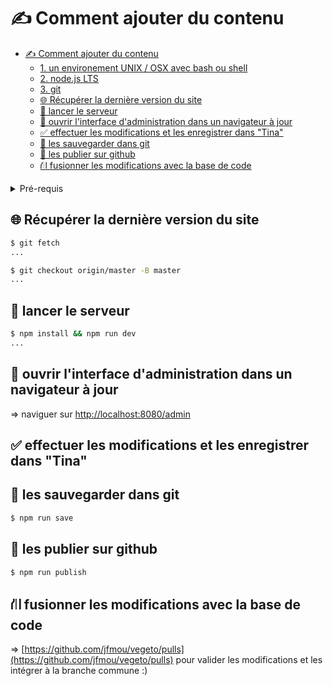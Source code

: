 # ✍️ Comment ajouter du contenu

- [✍️ Comment ajouter du contenu](#️-comment-ajouter-du-contenu)
    - [1. un environement UNIX / OSX avec bash ou shell](#1-un-environement-unix--osx-avec-bash-ou-shell)
    - [2. node.js LTS](#2-nodejs-lts)
    - [3. git](#3-git)
  - [🌐 Récupérer la dernière version du site](#-récupérer-la-dernière-version-du-site)
  - [🤖 lancer le serveur](#-lancer-le-serveur)
  - [🎰 ouvrir l'interface d'administration dans un navigateur à jour](#-ouvrir-linterface-dadministration-dans-un-navigateur-à-jour)
  - [✅ effectuer les modifications et les enregistrer dans "Tina"](#-effectuer-les-modifications-et-les-enregistrer-dans-tina)
  - [💾 les sauvegarder dans git](#-les-sauvegarder-dans-git)
  - [🚀 les publier sur github](#-les-publier-sur-github)
  - [⛙ fusionner les modifications avec la base de code](#-fusionner-les-modifications-avec-la-base-de-code)

<details>
  <summary>Pré-requis</summary>


  ### 1. un environement UNIX / OSX avec bash ou shell

  ### 2. node.js LTS

  installation via [nvm](https://github.com/nvm-sh/nvm) :

  ```sh
  $ curl -o- https://raw.githubusercontent.com/nvm-sh/nvm/v0.39.3/install.sh | bash
  ...


  $ source ~/.bashrc # ou .zshrc si vous utilisez zsh
  ...

  $ nvm instal --lts
  Installing latest LTS version.
  Downloading and installing node v18.16.1...
  Downloading https://nodejs.org/dist/v18.16.1/node-v18.16.1-darwin-arm64.tar.xz...
  ########################################################################################################### 100.0%
  Computing checksum with shasum -a 256
  Checksums matched!
  Now using node v18.16.1 (npm v9.5.1)

  $ node -v
  v18.16.1
  ```

  ### 3. git

  ```sh
  $ sudo apt update
  ...

  $ sudo apt install git
  ...
  ```

</details>

## 🌐 Récupérer la dernière version du site

```sh
$ git fetch
...

$ git checkout origin/master -B master
...
```

## 🤖 lancer le serveur

```sh
$ npm install && npm run dev
...
````

## 🎰 ouvrir l'interface d'administration dans un navigateur à jour

=> naviguer sur [http://localhost:8080/admin](http://localhost:8080/admin/)

## ✅ effectuer les modifications et les enregistrer dans "Tina"

## 💾 les sauvegarder dans git

```sh
$ npm run save
```

## 🚀 les publier sur github

```sh
$ npm run publish
```

## ⛙ fusionner les modifications avec la base de code

=> [https://github.com/jfmou/vegeto/pulls](https://github.com/jfmou/vegeto/pulls) pour valider les modifications et les intégrer à la branche commune :)
